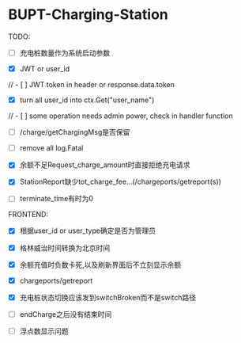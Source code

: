 # BUPT-Charging-Station

TODO:

- [ ] 充电桩数量作为系统启动参数

- [x] JWT or user_id

// - [ ] JWT token in header or response.data.token

- [x] turn all user_id into ctx.Get("user_name")

// - [ ] some operation needs admin power, check in handler function

- [ ] /charge/getChargingMsg是否保留

- [ ] remove all log.Fatal

- [x] 余额不足Request_charge_amount时直接拒绝充电请求

- [x] StationReport缺少tot_charge_fee...(/chargeports/getreport(s))

- [ ] terminate_time有时为0

FRONTEND:

- [x] 根据user_id or user_type确定是否为管理员

- [x] 格林威治时间转换为北京时间

- [x] 余额充值时负数卡死,以及刷新界面后不立刻显示余额

- [x] chargeports/getreport

- [x] 充电桩状态切换应该发到switchBroken而不是switch路径

- [ ] endCharge之后没有结束时间

- [ ] 浮点数显示问题

